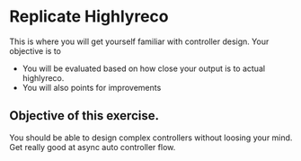 # Replicate Highlyreco 

This is where you will get yourself familiar with controller design. Your objective is to 

- You will be evaluated based on how close your output is to actual highlyreco.
- You will also points for improvements 

## Objective of this exercise. 

You should be able to design complex controllers without loosing your mind. Get really good at async auto controller flow.